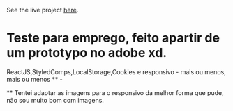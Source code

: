 See the live project [here](https://heuristic-poincare-050a25.netlify.app/).


# Teste para emprego, feito apartir de um prototypo no adobe xd.
ReactJS,StyledComps,LocalStorage,Cookies e responsivo - mais ou menos, mais ou menos ** -

** Tentei adaptar as imagens para o responsivo da melhor forma que pude, não sou muito bom com imagens.
